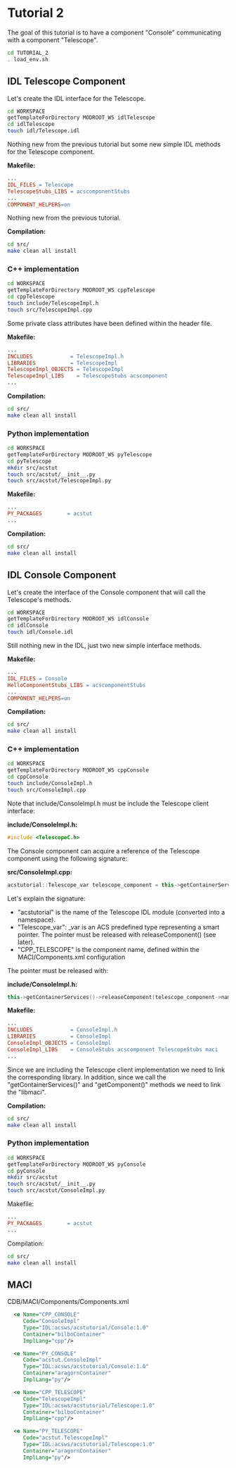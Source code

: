 # Tutorial 2
The goal of this tutorial is to have a component "Console" communicating with a component "Telescope".  
```bash
cd TUTORIAL_2
. load_env.sh
```
## IDL Telescope Component
Let's create the IDL interface for the Telescope.
```bash
cd WORKSPACE
getTemplateForDirectory MODROOT_WS idlTelescope
cd idlTelescope
touch idl/Telescope.idl
```
Nothing new from the previous tutorial but some new simple IDL methods for the Telescope component.

**Makefile:**
```makefile
...
IDL_FILES = Telescope
TelescopeStubs_LIBS = acscomponentStubs
...
COMPONENT_HELPERS=on
```
Nothing new from the previous tutorial.

**Compilation:**
```bash
cd src/
make clean all install
```
### C++ implementation
```bash
cd WORKSPACE
getTemplateForDirectory MODROOT_WS cppTelescope
cd cppTelescope
touch include/TelescopeImpl.h
touch src/TelescopeImpl.cpp
```
Some private class attributes have been defined within the header file. 

**Makefile:**
```makefile
...
INCLUDES            = TelescopeImpl.h
LIBRARIES           = TelescopeImpl
TelescopeImpl_OBJECTS = TelescopeImpl
TelescopeImpl_LIBS    = TelescopeStubs acscomponent
...
```
**Compilation:**
```bash
cd src/
make clean all install
```
### Python implementation
```bash
cd WORKSPACE
getTemplateForDirectory MODROOT_WS pyTelescope
cd pyTelescope
mkdir src/acstut
touch src/acstut/__init__.py
touch src/acstut/TelescopeImpl.py
```
**Makefile:**
```makefile
...
PY_PACKAGES        = acstut
...
```
**Compilation:**
```bash
cd src/
make clean all install
```


## IDL Console Component
Let's create the interface of the Console component that will call the Telescope's methods.
```bash
cd WORKSPACE
getTemplateForDirectory MODROOT_WS idlConsole
cd idlConsole
touch idl/Console.idl
```
Still nothing new in the IDL, just two new simple interface methods.

**Makefile:**
```makefile
...
IDL_FILES = Console
HelloComponentStubs_LIBS = acscomponentStubs
...
COMPONENT_HELPERS=on
```
**Compilation:**
```bash
cd src/
make clean all install
```

### C++ implementation
```bash
cd WORKSPACE
getTemplateForDirectory MODROOT_WS cppConsole
cd cppConsole
touch include/ConsoleImpl.h
touch src/ConsoleImpl.cpp
```
Note that include/ConsoleImpl.h must be include the Telescope client interface:

**include/ConsoleImpl.h:**
```cpp
#include <TelescopeC.h>
```
The Console component can acquire a reference of the Telescope component using the following signature:

**src/ConsoleImpl.cpp:**
```cpp
acstutorial::Telescope_var telescope_component = this->getContainerServices()->getComponent<acstutorial::Telescope>("CPP_TELESCOPE");
```
Let's explain the signature:
* "acstutorial" is the name of the Telescope IDL module (converted into a namespace).
* "Telescope_var": <interface>_var is an ACS predefined type representing a smart pointer. The pointer must be released with releaseComponent() (see later).
* "CPP_TELESCOPE" is the component name, defined within the MACI/Components.xml configuration

The pointer must be released with:

**include/ConsoleImpl.h:**
```cpp
this->getContainerServices()->releaseComponent(telescope_component->name());
```

**Makefile:**
```makefile
...
INCLUDES            = ConsoleImpl.h
LIBRARIES           = ConsoleImpl
ConsoleImpl_OBJECTS = ConsoleImpl
ConsoleImpl_LIBS    = ConsoleStubs acscomponent TelescopeStubs maci
...
```
Since we are including the Telescope client implementation we need to link the corresponding library. In addition, since we call the "getContainerServices()" and "getComponent()" methods we need to link the "libmaci".

**Compilation:**
```bash
cd src/
make clean all install
```
### Python implementation
```bash
cd WORKSPACE
getTemplateForDirectory MODROOT_WS pyConsole
cd pyConsole
mkdir src/acstut
touch src/acstut/__init__.py
touch src/acstut/ConsoleImpl.py
```
Makefile:
```makefile
...
PY_PACKAGES        = acstut
...
```
Compilation:
```bash
cd src/
make clean all install
```

## MACI
CDB/MACI/Components/Components.xml
```xml
  <e Name="CPP_CONSOLE"
     Code="ConsoleImpl"
     Type="IDL:acsws/acstutorial/Console:1.0"
     Container="bilboContainer"
     ImplLang="cpp"/>

  <e Name="PY_CONSOLE"
     Code="acstut.ConsoleImpl"
     Type="IDL:acsws/acstutorial/Console:1.0"
     Container="aragornContainer"
     ImplLang="py"/>

  <e Name="CPP_TELESCOPE"
     Code="TelescopeImpl"
     Type="IDL:acsws/acstutorial/Telescope:1.0"
     Container="bilboContainer"
     ImplLang="cpp"/>

  <e Name="PY_TELESCOPE"
     Code="acstut.TelescopeImpl"
     Type="IDL:acsws/acstutorial/Telescope:1.0"
     Container="aragornContainer"
     ImplLang="py"/>

```

